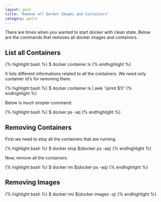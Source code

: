 ```yaml
---
layout: post
title: "Remove all Docker Images and Containers"
category: posts
---
```


There are times when you wanted to start docker with clean state. Below are the commands that
removes all docker images and containers.

## List all Containers

{% highlight bash %}
$ docker container ls
{% endhighlight %}

It lists different informations related to all the containers. We need only container id's for removing them.

{% highlight bash %}
$ docker container ls | awk '{print $1}'
{% endhighlight %}

Below is much simpler command:

{% highlight bash %}
$ docker ps -aq
{% endhighlight %}

## Removing Containers

First we need to stop all the containers that are running.

{% highlight bash %}
$ docker stop $(docker ps -aq)
{% endhighlight %}

Now, remove all the containers.

{% highlight bash %}
$ docker rm $(docker ps -aq)
{% endhighlight %}

## Removing Images


{% highlight bash %}
$ docker rmi $(docker images -q)
{% endhighlight %}